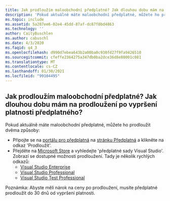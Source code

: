 ```yaml
---
title: Jak prodloužím maloobchodní předplatné? Jak dlouhou dobu mám na prodloužení po vypršení platnosti předplatného?
description: 'Pokud aktuálně máte maloobchodní předplatné, můžete ho prodloužit dvěma způsoby: Připojte https://my.visualstudio.com/subscriptions se...'
ms.topic: include
ms.assetid: 5a287ee6-02e4-45dd-87af-dc87f8bd4863
ms.technology: ''
author: CaityBuschlen
ms.author: cabuschl
ms.date: 4/3/2020
ms.faqid: q4_3
ms.openlocfilehash: d990d7ebea643b2a00ba0c930fd27f9fa9426510
ms.sourcegitcommit: cfeffe2364275a347db0ba2dce36d8e80001c081
ms.translationtype: MT
ms.contentlocale: cs-CZ
ms.lasthandoff: 01/30/2021
ms.locfileid: "99104495"
---
```

## <a name="how-do-i-renew-my-retail-subscription-what-is-the-renewal-time-period"></a>Jak prodloužím maloobchodní předplatné? Jak dlouhou dobu mám na prodloužení po vypršení platnosti předplatného?

Pokud aktuálně máte maloobchodní předplatné, můžete ho prodloužit dvěma způsoby:

- Připojte se na [portálu pro předplatná](https://my.visualstudio.com/benefits) na [stránku Předplatná](https://my.visualstudio.com/Subscriptions) a klikněte na odkaz \'Prodloužit\'.
- Přejděte na [Microsoft Store](https://www.microsoft.com/store/b/home?rtc=1) a vyhledejte \'předplatné sady Visual Studio\'. Zobrazí se dostupné možnosti prodloužení. Tady je několik rychlých odkazů:
  - [Visual Studio Enterprise](https://www.microsoft.com/p/visual-studio-enterprise-subscription/dg7gmgf0dst4?activetab=pivot%3aoverviewtab)
  - [Visual Studio Professional](https://www.microsoft.com/p/visual-studio-professional-subscription/dg7gmgf0dst3?activetab=pivot%3aoverviewtab)
  - [Visual Studio Test Professional](https://www.microsoft.com/p/visual-studio-test-professional-subscription/dg7gmgf0dst6?activetab=pivot%3aoverviewtab)

Poznámka: Abyste měli nárok na ceny po prodloužení, musíte předplatné prodloužit do 30 dnů od vypršení platnosti.
